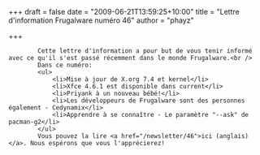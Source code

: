 
+++
draft = false
date = "2009-06-21T13:59:25+10:00"
title = "Lettre d'information Frugalware numéro 46"
author = "phayz"

+++

            Cette lettre d'information a pour but de vous tenir informé avec ce qu'il s'est passé récemment dans le monde Frugalware.<br />
            Dans ce numéro:
            <ul>
                <li>Mise à jour de X.org 7.4 et kernel</li>
                <li>Xfce 4.6.1 est disponible dans current</li>
                <li>Priyank à un nouveau bébé!</li>
                <li>Les développeurs de Frugalware sont des personnes également - Cedynamix</li>
                <li>Apprendre à se connaître - Le paramètre "--ask" de pacman-g2</li>
            </ul>
            Vous pouvez la lire <a href="/newsletter/46">ici (anglais)</a>. Nous espérons que vous l'apprécierez!
            
        